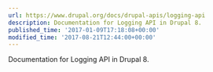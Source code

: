```yaml
---
url: https://www.drupal.org/docs/drupal-apis/logging-api
description: Documentation for Logging API in Drupal 8.
published_time: '2017-01-09T17:18:08+00:00'
modified_time: '2017-08-21T12:44:00+00:00'
---
```

Documentation for Logging API in Drupal 8.